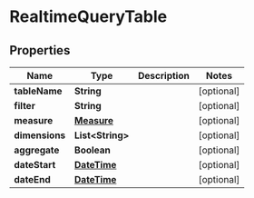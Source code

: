 
# RealtimeQueryTable

## Properties
Name | Type | Description | Notes
------------ | ------------- | ------------- | -------------
**tableName** | **String** |  |  [optional]
**filter** | **String** |  |  [optional]
**measure** | [**Measure**](Measure.md) |  |  [optional]
**dimensions** | **List&lt;String&gt;** |  |  [optional]
**aggregate** | **Boolean** |  |  [optional]
**dateStart** | [**DateTime**](DateTime.md) |  |  [optional]
**dateEnd** | [**DateTime**](DateTime.md) |  |  [optional]



